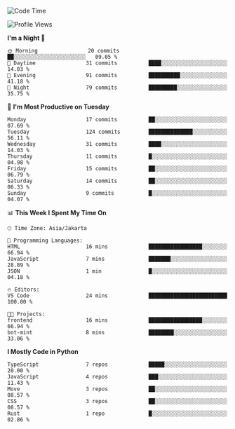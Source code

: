 <!--START_SECTION:waka-->
![Code Time](http://img.shields.io/badge/Code%20Time-1%2C697%20hrs%2021%20mins-blue)

![Profile Views](http://img.shields.io/badge/Profile%20Views-0-blue)

**I'm a Night 🦉** 

```text
🌞 Morning                20 commits          ██░░░░░░░░░░░░░░░░░░░░░░░   09.05 % 
🌆 Daytime                31 commits          ████░░░░░░░░░░░░░░░░░░░░░   14.03 % 
🌃 Evening                91 commits          ██████████░░░░░░░░░░░░░░░   41.18 % 
🌙 Night                  79 commits          █████████░░░░░░░░░░░░░░░░   35.75 % 
```
📅 **I'm Most Productive on Tuesday** 

```text
Monday                   17 commits          ██░░░░░░░░░░░░░░░░░░░░░░░   07.69 % 
Tuesday                  124 commits         ██████████████░░░░░░░░░░░   56.11 % 
Wednesday                31 commits          ████░░░░░░░░░░░░░░░░░░░░░   14.03 % 
Thursday                 11 commits          █░░░░░░░░░░░░░░░░░░░░░░░░   04.98 % 
Friday                   15 commits          ██░░░░░░░░░░░░░░░░░░░░░░░   06.79 % 
Saturday                 14 commits          ██░░░░░░░░░░░░░░░░░░░░░░░   06.33 % 
Sunday                   9 commits           █░░░░░░░░░░░░░░░░░░░░░░░░   04.07 % 
```


📊 **This Week I Spent My Time On** 

```text
🕑︎ Time Zone: Asia/Jakarta

💬 Programming Languages: 
HTML                     16 mins             █████████████████░░░░░░░░   66.94 % 
JavaScript               7 mins              ███████░░░░░░░░░░░░░░░░░░   28.89 % 
JSON                     1 min               █░░░░░░░░░░░░░░░░░░░░░░░░   04.18 % 

🔥 Editors: 
VS Code                  24 mins             █████████████████████████   100.00 % 

🐱‍💻 Projects: 
frontend                 16 mins             █████████████████░░░░░░░░   66.94 % 
bot-mint                 8 mins              ████████░░░░░░░░░░░░░░░░░   33.06 % 
```

**I Mostly Code in Python** 

```text
TypeScript               7 repos             █████░░░░░░░░░░░░░░░░░░░░   20.00 % 
JavaScript               4 repos             ███░░░░░░░░░░░░░░░░░░░░░░   11.43 % 
Move                     3 repos             ██░░░░░░░░░░░░░░░░░░░░░░░   08.57 % 
CSS                      3 repos             ██░░░░░░░░░░░░░░░░░░░░░░░   08.57 % 
Rust                     1 repo              █░░░░░░░░░░░░░░░░░░░░░░░░   02.86 % 
```




<!--END_SECTION:waka-->
